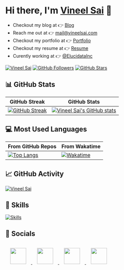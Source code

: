 # Hi there, I'm [Vineel Sai](https://vineelsai.com) 👋

- Checkout my blog at 👉 [Blog](https://vineelsai.com)
- Reach me out at 👉 mail@vineelsai.com
- Checkout my portfolio at 👉 [Portfolio](https://vineelsai.com/portfolio)
- Checkout my resume at 👉 [Resume](https://vineelsai.com/resume/resume.pdf)
- Curently working at 👉 [@ElucidataInc](https://github.com/ElucidataInc)

[![Vineel Sai](https://komarev.com/ghpvc/?username=vineelsai26&color=FE9600)](https://vineelsai.com)
[![GitHub Followers](https://img.shields.io/github/followers/vineelsai26?label=Followers&color=FE9600)](https://vineelsai.com)
[![GitHub Stars](https://img.shields.io/github/stars/vineelsai26?label=Stars&color=FE9600)](https://vineelsai.com)

## 📊 GitHub Stats

| GitHub Streak | GitHub Stats|
|-----|-----|
| [![GitHub Streak](https://github-readme-streak-stats.herokuapp.com/?user=vineelsai26&theme=dark)](https://vineelsai.com) | [![Vineel Sai's GitHub stats](https://github-stats.vineelsai.com/api?username=vineelsai26&show_icons=true&count_private=true&theme=dark)](https://vineelsai.com) |

## 💻 Most Used Languages
| From GitHub Repos | From Wakatime |
|-----|-----|
| [![Top Langs](https://github-stats.vineelsai.com/api/top-langs/?username=vineelsai26&layout=compact&langs_count=8&hide=shell,smali&theme=dark)](https://vineelsai.com) | [![Wakatime](https://github-stats.vineelsai.com/api/wakatime?username=vineelsai26&layout=compact&langs_count=8&theme=dark)](https://vineelsai.com) |

## 📈 GitHub Activity

[![Vineel Sai](https://github-readme-activity-graph.cyclic.app/graph?username=vineelsai26&bg_color=000000&color=6CE287&line=FFEE4A&point=FE9600)](https://vineelsai.com)

## 🎯 Skills

[![Skills](https://skillicons.dev/icons?i=javascript,nodejs,express,react,nextjs,vite,py,flask,django,cs,go,c,cpp,java,kotlin,html,css,docker,kubernetes,azure,aws,gcp,heroku,vercel,netlify,cloudflare,workers,firebase,mongodb,dynamodb,mysql,git,github,githubactions,linux,bash,vscode,androidstudio,idea,unity,visualstudio&theme=light)](https://vineelsai.com)

## 📱 Socials

<a href="https://instagram.com/vineelsai26">
    <img src="https://skillicons.dev/icons?i=instagram" width="50px" style="padding: 15px"/>
</a>
<a href="https://twitter.com/vineelsai26">
    <img src="https://skillicons.dev/icons?i=twitter" width="50px" style="padding: 15px"/>
</a>
<a href="https://linkedin.com/in/vineelsai26">
    <img src="https://skillicons.dev/icons?i=linkedin" width="50px" style="padding: 15px"/>
</a>
<a href="https://github.com/vineelsai26">
    <img src="https://skillicons.dev/icons?i=github" width="50px" style="padding: 15px"/>
</a>
